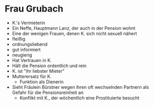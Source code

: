 # Frau Grubach

- K.'s Vermieterin
- Ein Neffe, Hauptmann Lanz, der auch in der Pension wohnt
- Eine der wenigen Frauen, denen K. sich nicht sexuell nähert
- fleißig
- ordnungsliebend
- gut informiert
- neugierig
- Hat Vertrauen in K.
- Hält die Pension ordentlich und rein
- K. ist "ihr liebster Mieter"
- Mutterersatz für K.
  - Funktion als Dienerin
- Sieht Fräulein Bürstner wegen ihren oft wechselnden Partnern als Gefahr für die Pensionsreinheit an
  - Konflikt mit K., der wöchentlich eine Prostituierte besucht
